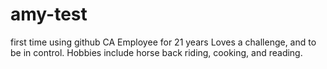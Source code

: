 # amy-test
first time using github
CA Employee for 21 years
Loves a challenge, and to be in control.
Hobbies include horse back riding, cooking, and reading.
